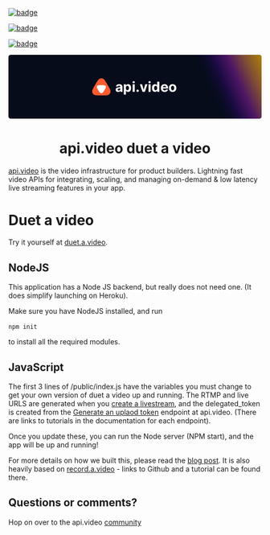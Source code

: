 [![badge](https://img.shields.io/twitter/follow/api_video?style=social)](https://twitter.com/intent/follow?screen_name=api_video)

[![badge](https://img.shields.io/github/stars/apivideo/duetavideo?style=social)](https://github.com/apivideo/duetavideo)

[![badge](https://img.shields.io/discourse/topics?server=https%3A%2F%2Fcommunity.api.video)](https://community.api.video)

![](https://github.com/apivideo/.github/blob/main/assets/apivideo_banner.png)

<h1 align="center">api.video duet a video</h1>

[api.video](https://api.video) is the video infrastructure for product builders. Lightning fast video APIs for integrating, scaling, and managing on-demand & low latency live streaming features in your app.


# Duet a video

Try it yourself at [duet.a.video](https://duet.a.video).

## NodeJS

This application has a Node JS backend, but really does not need one. (It does simplify launching on Heroku).

Make sure you have NodeJS installed, and run 

```
npm init
```

to install all the required modules.

## JavaScript

The first 3 lines of /public/index.js have the variables you must change to get your own version of duet a video up and running. The RTMP and live URLS are generated when you [create a livestream](https://docs.api.video/reference/post_live-streams), and the delegated_token is created from the [Generate an uplaod token](https://docs.api.video/reference/post_upload-tokens) endpoint at api.video.  (There are links to tutorials in the documentation for each endpoint).

Once you update these, you can run the Node server (NPM start), and the app will be up and running!

For more details on how we built this, please read the [blog post](https://api.video/blog/tutorials/video-duets-in-the-browser). It is also heavily based on [record.a.video](https://record.a.video) - links to Github and a tutorial can be found there.

## Questions or comments?

Hop on over to the api.video [community](https://community.api.video)
